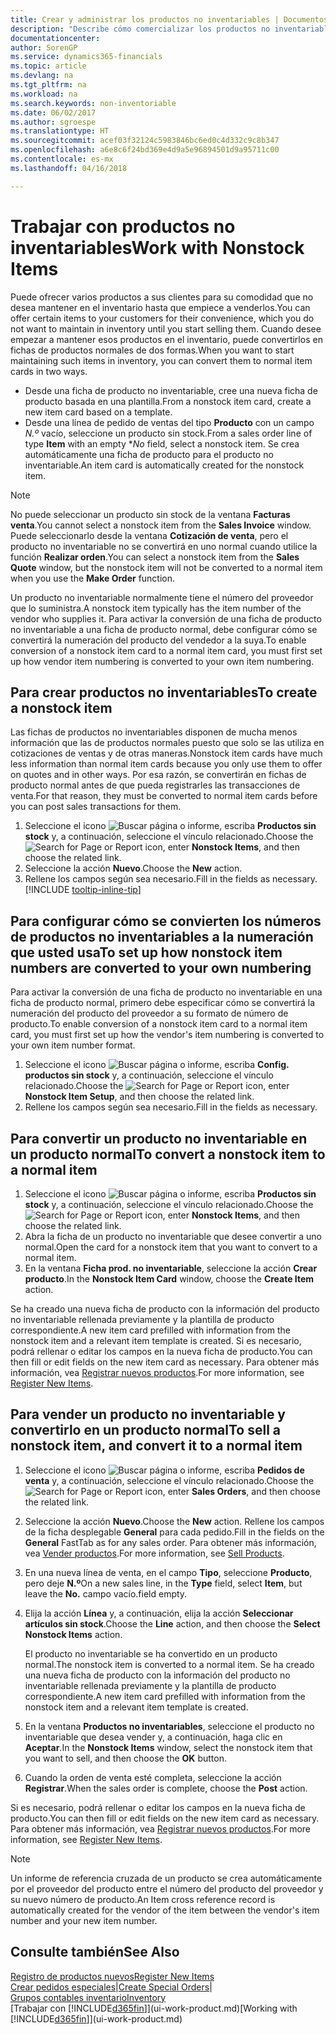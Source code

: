 ```yaml
---
title: Crear y administrar los productos no inventariables | Documentos de Microsoft
description: "Describe cómo comercializar los productos no inventariables o los productos que no se mantienen en el inventario."
documentationcenter: 
author: SorenGP
ms.service: dynamics365-financials
ms.topic: article
ms.devlang: na
ms.tgt_pltfrm: na
ms.workload: na
ms.search.keywords: non-inventoriable
ms.date: 06/02/2017
ms.author: sgroespe
ms.translationtype: HT
ms.sourcegitcommit: acef03f32124c5983846bc6ed0c4d332c9c8b347
ms.openlocfilehash: a6e8c6f24bd369e4d9a5e96894501d9a95711c00
ms.contentlocale: es-mx
ms.lasthandoff: 04/16/2018

---
```

# <a name="work-with-nonstock-items"></a><span data-ttu-id="2f3fc-103">Trabajar con productos no inventariables</span><span class="sxs-lookup"><span data-stu-id="2f3fc-103">Work with Nonstock Items</span></span>
<span data-ttu-id="2f3fc-104">Puede ofrecer varios productos a sus clientes para su comodidad que no desea mantener en el inventario hasta que empiece a venderlos.</span><span class="sxs-lookup"><span data-stu-id="2f3fc-104">You can offer certain items to your customers for their convenience, which you do not want to maintain in inventory until you start selling them.</span></span> <span data-ttu-id="2f3fc-105">Cuando desee empezar a mantener esos productos en el inventario, puede convertirlos en fichas de productos normales de dos formas.</span><span class="sxs-lookup"><span data-stu-id="2f3fc-105">When you want to start maintaining such items in inventory, you can convert them to normal item cards in two ways.</span></span>

* <span data-ttu-id="2f3fc-106">Desde una ficha de producto no inventariable, cree una nueva ficha de producto basada en una plantilla.</span><span class="sxs-lookup"><span data-stu-id="2f3fc-106">From a nonstock item card, create a new item card based on a template.</span></span>
* <span data-ttu-id="2f3fc-107">Desde una línea de pedido de ventas del tipo **Producto** con un campo *N.º* vacío, seleccione un producto sin stock.</span><span class="sxs-lookup"><span data-stu-id="2f3fc-107">From a sales order line of type **Item** with an empty \**No* field, select a nonstock item.</span></span> <span data-ttu-id="2f3fc-108">Se crea automáticamente una ficha de producto para el producto no inventariable.</span><span class="sxs-lookup"><span data-stu-id="2f3fc-108">An item card is automatically created for the nonstock item.</span></span>

> [!NOTE]  
>   <span data-ttu-id="2f3fc-109">No puede seleccionar un producto sin stock de la ventana **Facturas venta**.</span><span class="sxs-lookup"><span data-stu-id="2f3fc-109">You cannot select a nonstock item from the **Sales Invoice** window.</span></span> <span data-ttu-id="2f3fc-110">Puede seleccionarlo desde la ventana **Cotización de venta**, pero el producto no inventariable no se convertirá en uno normal cuando utilice la función **Realizar orden**.</span><span class="sxs-lookup"><span data-stu-id="2f3fc-110">You can select a nonstock item from the **Sales Quote** window, but the nonstock item will not be converted to a normal item when you use the **Make Order** function.</span></span>

<span data-ttu-id="2f3fc-111">Un producto no inventariable normalmente tiene el número del proveedor que lo suministra.</span><span class="sxs-lookup"><span data-stu-id="2f3fc-111">A nonstock item typically has the item number of the vendor who supplies it.</span></span> <span data-ttu-id="2f3fc-112">Para activar la conversión de una ficha de producto no inventariable a una ficha de producto normal, debe configurar cómo se convertirá la numeración del producto del vendedor a la suya.</span><span class="sxs-lookup"><span data-stu-id="2f3fc-112">To enable conversion of a nonstock item card to a normal item card, you must first set up how vendor item numbering is converted to your own item numbering.</span></span>   

## <a name="to-create-a-nonstock-item"></a><span data-ttu-id="2f3fc-113">Para crear productos no inventariables</span><span class="sxs-lookup"><span data-stu-id="2f3fc-113">To create a nonstock item</span></span>
<span data-ttu-id="2f3fc-114">Las fichas de productos no inventariables disponen de mucha menos información que las de productos normales puesto que solo se las utiliza en cotizaciones de ventas y de otras maneras.</span><span class="sxs-lookup"><span data-stu-id="2f3fc-114">Nonstock item cards have much less information than normal item cards because you only use them to offer on quotes and in other ways.</span></span> <span data-ttu-id="2f3fc-115">Por esa razón, se convertirán en fichas de producto normal antes de que pueda registrarles las transacciones de venta.</span><span class="sxs-lookup"><span data-stu-id="2f3fc-115">For that reason, they must be converted to normal item cards before you can post sales transactions for them.</span></span>

1. <span data-ttu-id="2f3fc-116">Seleccione el icono ![Buscar página o informe](media/ui-search/search_small.png "icono Buscar página o informe"), escriba **Productos sin stock** y, a continuación, seleccione el vínculo relacionado.</span><span class="sxs-lookup"><span data-stu-id="2f3fc-116">Choose the ![Search for Page or Report](media/ui-search/search_small.png "Search for Page or Report icon") icon, enter **Nonstock Items**, and then choose the related link.</span></span>
2. <span data-ttu-id="2f3fc-117">Seleccione la acción **Nuevo**.</span><span class="sxs-lookup"><span data-stu-id="2f3fc-117">Choose the **New** action.</span></span>
3. <span data-ttu-id="2f3fc-118">Rellene los campos según sea necesario.</span><span class="sxs-lookup"><span data-stu-id="2f3fc-118">Fill in the fields as necessary.</span></span> [!INCLUDE [tooltip-inline-tip](includes/tooltip-inline-tip_md.md)]

## <a name="to-set-up-how-nonstock-item-numbers-are-converted-to-your-own-numbering"></a><span data-ttu-id="2f3fc-119">Para configurar cómo se convierten los números de productos no inventariables a la numeración que usted usa</span><span class="sxs-lookup"><span data-stu-id="2f3fc-119">To set up how nonstock item numbers are converted to your own numbering</span></span>
<span data-ttu-id="2f3fc-120">Para activar la conversión de una ficha de producto no inventariable en una ficha de producto normal, primero debe especificar cómo se convertirá la numeración del producto del proveedor a su formato de número de producto.</span><span class="sxs-lookup"><span data-stu-id="2f3fc-120">To enable conversion of a nonstock item card to a normal item card, you must first set up how the vendor's item numbering is converted to your own item number format.</span></span>

1. <span data-ttu-id="2f3fc-121">Seleccione el icono ![Buscar página o informe](media/ui-search/search_small.png "icono Buscar página o informe"), escriba **Config. productos sin stock** y, a continuación, seleccione el vínculo relacionado.</span><span class="sxs-lookup"><span data-stu-id="2f3fc-121">Choose the ![Search for Page or Report](media/ui-search/search_small.png "Search for Page or Report icon") icon, enter **Nonstock Item Setup**, and then choose the related link.</span></span>
2. <span data-ttu-id="2f3fc-122">Rellene los campos según sea necesario.</span><span class="sxs-lookup"><span data-stu-id="2f3fc-122">Fill in the fields as necessary.</span></span>

## <a name="to-convert-a-nonstock-item-to-a-normal-item"></a><span data-ttu-id="2f3fc-123">Para convertir un producto no inventariable en un producto normal</span><span class="sxs-lookup"><span data-stu-id="2f3fc-123">To convert a nonstock item to a normal item</span></span>
1. <span data-ttu-id="2f3fc-124">Seleccione el icono ![Buscar página o informe](media/ui-search/search_small.png "icono Buscar página o informe"), escriba **Productos sin stock** y, a continuación, seleccione el vínculo relacionado.</span><span class="sxs-lookup"><span data-stu-id="2f3fc-124">Choose the ![Search for Page or Report](media/ui-search/search_small.png "Search for Page or Report icon") icon, enter **Nonstock Items**, and then choose the related link.</span></span>
2. <span data-ttu-id="2f3fc-125">Abra la ficha de un producto no inventariable que desee convertir a uno normal.</span><span class="sxs-lookup"><span data-stu-id="2f3fc-125">Open the card for a nonstock item that you want to convert to a normal item.</span></span>
3. <span data-ttu-id="2f3fc-126">En la ventana **Ficha prod. no inventariable**, seleccione la acción **Crear producto**.</span><span class="sxs-lookup"><span data-stu-id="2f3fc-126">In the **Nonstock Item Card** window, choose the **Create Item** action.</span></span>

<span data-ttu-id="2f3fc-127">Se ha creado una nueva ficha de producto con la información del producto no inventariable rellenada previamente y la plantilla de producto correspondiente.</span><span class="sxs-lookup"><span data-stu-id="2f3fc-127">A new item card prefilled with information from the nonstock item and a relevant item template is created.</span></span> <span data-ttu-id="2f3fc-128">Si es necesario, podrá rellenar o editar los campos en la nueva ficha de producto.</span><span class="sxs-lookup"><span data-stu-id="2f3fc-128">You can then fill or edit fields on the new item card as necessary.</span></span> <span data-ttu-id="2f3fc-129">Para obtener más información, vea [Registrar nuevos productos](inventory-how-register-new-items.md).</span><span class="sxs-lookup"><span data-stu-id="2f3fc-129">For more information, see [Register New Items](inventory-how-register-new-items.md).</span></span>

## <a name="to-sell-a-nonstock-item-and-convert-it-to-a-normal-item"></a><span data-ttu-id="2f3fc-130">Para vender un producto no inventariable y convertirlo en un producto normal</span><span class="sxs-lookup"><span data-stu-id="2f3fc-130">To sell a nonstock item, and convert it to a normal item</span></span>
1. <span data-ttu-id="2f3fc-131">Seleccione el icono ![Buscar página o informe](media/ui-search/search_small.png "icono Buscar página o informe"), escriba **Pedidos de venta** y, a continuación, seleccione el vínculo relacionado.</span><span class="sxs-lookup"><span data-stu-id="2f3fc-131">Choose the ![Search for Page or Report](media/ui-search/search_small.png "Search for Page or Report icon") icon, enter **Sales Orders**, and then choose the related link.</span></span>
2. <span data-ttu-id="2f3fc-132">Seleccione la acción **Nuevo**.</span><span class="sxs-lookup"><span data-stu-id="2f3fc-132">Choose the **New** action.</span></span> <span data-ttu-id="2f3fc-133">Rellene los campos de la ficha desplegable **General** para cada pedido.</span><span class="sxs-lookup"><span data-stu-id="2f3fc-133">Fill in the fields on the **General** FastTab as for any sales order.</span></span> <span data-ttu-id="2f3fc-134">Para obtener más información, vea [Vender productos](sales-how-sell-products.md).</span><span class="sxs-lookup"><span data-stu-id="2f3fc-134">For more information, see [Sell Products](sales-how-sell-products.md).</span></span>
3. <span data-ttu-id="2f3fc-135">En una nueva línea de venta, en el campo **Tipo**, seleccione **Producto**, pero deje **N.º**</span><span class="sxs-lookup"><span data-stu-id="2f3fc-135">On a new sales line, in the **Type** field, select **Item**, but leave the **No.**</span></span> <span data-ttu-id="2f3fc-136">campo vacío.</span><span class="sxs-lookup"><span data-stu-id="2f3fc-136">field empty.</span></span>
4. <span data-ttu-id="2f3fc-137">Elija la acción **Línea** y, a continuación, elija la acción **Seleccionar artículos sin stock**.</span><span class="sxs-lookup"><span data-stu-id="2f3fc-137">Choose the **Line** action, and then choose the **Select Nonstock Items** action.</span></span>

    <span data-ttu-id="2f3fc-138">El producto no inventariable se ha convertido en un producto normal.</span><span class="sxs-lookup"><span data-stu-id="2f3fc-138">The nonstock item is converted to a normal item.</span></span> <span data-ttu-id="2f3fc-139">Se ha creado una nueva ficha de producto con la información del producto no inventariable rellenada previamente y la plantilla de producto correspondiente.</span><span class="sxs-lookup"><span data-stu-id="2f3fc-139">A new item card prefilled with information from the nonstock item and a relevant item template is created.</span></span>
5. <span data-ttu-id="2f3fc-140">En la ventana **Productos no inventariables**, seleccione el producto no inventariable que desea vender y, a continuación, haga clic en **Aceptar**.</span><span class="sxs-lookup"><span data-stu-id="2f3fc-140">In the **Nonstock Items** window, select the nonstock item that you want to sell, and then choose the **OK** button.</span></span>
6. <span data-ttu-id="2f3fc-141">Cuando la orden de venta esté completa, seleccione la acción **Registrar**.</span><span class="sxs-lookup"><span data-stu-id="2f3fc-141">When the sales order is complete, choose the **Post** action.</span></span>

<span data-ttu-id="2f3fc-142">Si es necesario, podrá rellenar o editar los campos en la nueva ficha de producto.</span><span class="sxs-lookup"><span data-stu-id="2f3fc-142">You can then fill or edit fields on the new item card as necessary.</span></span> <span data-ttu-id="2f3fc-143">Para obtener más información, vea [Registrar nuevos productos](inventory-how-register-new-items.md).</span><span class="sxs-lookup"><span data-stu-id="2f3fc-143">For more information, see [Register New Items](inventory-how-register-new-items.md).</span></span>

> [!NOTE]  
>   <span data-ttu-id="2f3fc-144">Un informe de referencia cruzada de un producto se crea automáticamente por el proveedor del producto entre el número del producto del proveedor y su nuevo número de producto.</span><span class="sxs-lookup"><span data-stu-id="2f3fc-144">An Item cross reference record is automatically created for the vendor of the item between the vendor's item number and your new item number.</span></span>

## <a name="see-also"></a><span data-ttu-id="2f3fc-145">Consulte también</span><span class="sxs-lookup"><span data-stu-id="2f3fc-145">See Also</span></span>
[<span data-ttu-id="2f3fc-146">Registro de productos nuevos</span><span class="sxs-lookup"><span data-stu-id="2f3fc-146">Register New Items</span></span>](inventory-how-register-new-items.md)  
<span data-ttu-id="2f3fc-147">[Crear pedidos especiales](sales-how-to-create-special-orders.md)|</span><span class="sxs-lookup"><span data-stu-id="2f3fc-147">[Create Special Orders](sales-how-to-create-special-orders.md)|</span></span>  
[<span data-ttu-id="2f3fc-148">Grupos contables inventario</span><span class="sxs-lookup"><span data-stu-id="2f3fc-148">Inventory</span></span>](inventory-manage-inventory.md)  
<span data-ttu-id="2f3fc-149">[Trabajar con [!INCLUDE[d365fin](includes/d365fin_md.md)]](ui-work-product.md)</span><span class="sxs-lookup"><span data-stu-id="2f3fc-149">[Working with [!INCLUDE[d365fin](includes/d365fin_md.md)]](ui-work-product.md)</span></span>

